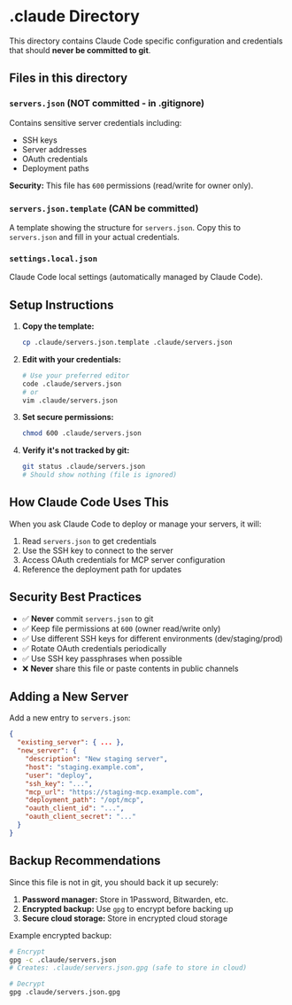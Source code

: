 # .claude Directory

This directory contains Claude Code specific configuration and credentials that should **never be committed to git**.

## Files in this directory

### `servers.json` (NOT committed - in .gitignore)
Contains sensitive server credentials including:
- SSH keys
- Server addresses
- OAuth credentials
- Deployment paths

**Security:** This file has `600` permissions (read/write for owner only).

### `servers.json.template` (CAN be committed)
A template showing the structure for `servers.json`. Copy this to `servers.json` and fill in your actual credentials.

### `settings.local.json`
Claude Code local settings (automatically managed by Claude Code).

## Setup Instructions

1. **Copy the template:**
   ```bash
   cp .claude/servers.json.template .claude/servers.json
   ```

2. **Edit with your credentials:**
   ```bash
   # Use your preferred editor
   code .claude/servers.json
   # or
   vim .claude/servers.json
   ```

3. **Set secure permissions:**
   ```bash
   chmod 600 .claude/servers.json
   ```

4. **Verify it's not tracked by git:**
   ```bash
   git status .claude/servers.json
   # Should show nothing (file is ignored)
   ```

## How Claude Code Uses This

When you ask Claude Code to deploy or manage your servers, it will:

1. Read `servers.json` to get credentials
2. Use the SSH key to connect to the server
3. Access OAuth credentials for MCP server configuration
4. Reference the deployment path for updates

## Security Best Practices

- ✅ **Never** commit `servers.json` to git
- ✅ Keep file permissions at `600` (owner read/write only)
- ✅ Use different SSH keys for different environments (dev/staging/prod)
- ✅ Rotate OAuth credentials periodically
- ✅ Use SSH key passphrases when possible
- ❌ **Never** share this file or paste contents in public channels

## Adding a New Server

Add a new entry to `servers.json`:

```json
{
  "existing_server": { ... },
  "new_server": {
    "description": "New staging server",
    "host": "staging.example.com",
    "user": "deploy",
    "ssh_key": "...",
    "mcp_url": "https://staging-mcp.example.com",
    "deployment_path": "/opt/mcp",
    "oauth_client_id": "...",
    "oauth_client_secret": "..."
  }
}
```

## Backup Recommendations

Since this file is not in git, you should back it up securely:

1. **Password manager:** Store in 1Password, Bitwarden, etc.
2. **Encrypted backup:** Use `gpg` to encrypt before backing up
3. **Secure cloud storage:** Store in encrypted cloud storage

Example encrypted backup:
```bash
# Encrypt
gpg -c .claude/servers.json
# Creates: .claude/servers.json.gpg (safe to store in cloud)

# Decrypt
gpg .claude/servers.json.gpg
```
